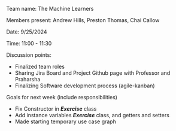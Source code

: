 Team name: The Machine Learners

Members present: Andrew Hills, Preston Thomas, Chai Callow

Date: 9/25/2024

Time: 11:00 - 11:30

Discussion points: 

* Finalized team roles
* Sharing Jira Board and Project Github page with Professor and Praharsha
* Finalizing Software development process (agile-kanban)

Goals for next week (include responsibilities)

* Fix Constructor in ***Exercise*** class
* Add instance variables ***Exercise*** class, and getters and setters
* Made starting temporary use case graph
